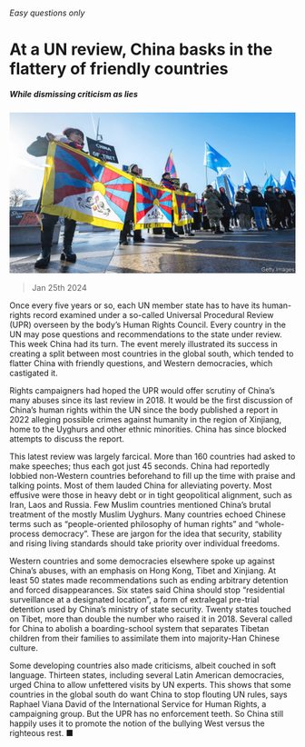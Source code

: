 ###### Easy questions only

# At a UN review, China basks in the flattery of friendly countries 

##### While dismissing criticism as lies 

![image](images/20240127_CNP002.jpg) 

> Jan 25th 2024 

Once every five years or so, each UN member state has to have its human-rights record examined under a so-called Universal Procedural Review (UPR) overseen by the body’s Human Rights Council. Every country in the UN may pose questions and recommendations to the state under review. This week China had its turn. The event merely illustrated its success in creating a split between most countries in the global south, which tended to flatter China with friendly questions, and Western democracies, which castigated it.

Rights campaigners had hoped the UPR would offer scrutiny of China’s many abuses since its last review in 2018. It would be the first discussion of China’s human rights within the UN since the body published a report in 2022 alleging possible crimes against humanity in the region of Xinjiang, home to the Uyghurs and other ethnic minorities. China has since blocked attempts to discuss the report.

This latest review was largely farcical. More than 160 countries had asked to make speeches; thus each got just 45 seconds. China had reportedly lobbied non-Western countries beforehand to fill up the time with praise and talking points. Most of them lauded China for alleviating poverty. Most effusive were those in heavy debt or in tight geopolitical alignment, such as Iran, Laos and Russia. Few Muslim countries mentioned China’s brutal treatment of the mostly Muslim Uyghurs. Many countries echoed Chinese terms such as “people-oriented philosophy of human rights” and “whole-process democracy”. These are jargon for the idea that security, stability and rising living standards should take priority over individual freedoms.

Western countries and some democracies elsewhere spoke up against China’s abuses, with an emphasis on Hong Kong, Tibet and Xinjiang. At least 50 states made recommendations such as ending arbitrary detention and forced disappearances. Six states said China should stop “residential surveillance at a designated location”, a form of extralegal pre-trial detention used by China’s ministry of state security. Twenty states touched on Tibet, more than double the number who raised it in 2018. Several called for China to abolish a boarding-school system that separates Tibetan children from their families to assimilate them into majority-Han Chinese culture.

Some developing countries also made criticisms, albeit couched in soft language. Thirteen states, including several Latin American democracies, urged China to allow unfettered visits by UN experts. This shows that some countries in the global south do want China to stop flouting UN rules, says Raphael Viana David of the International Service for Human Rights, a campaigning group. But the UPR has no enforcement teeth. So China still happily uses it to promote the notion of the bullying West versus the righteous rest. ■


